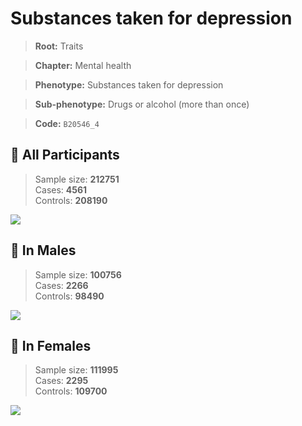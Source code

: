 # Substances taken for depression
> **Root:** Traits  

> **Chapter:** Mental health  

> **Phenotype:** Substances taken for depression  

> **Sub-phenotype:** Drugs or alcohol (more than once)  

> **Code:** `B20546_4`

## 🧪 All Participants  
> Sample size: **212751**  
> Cases: **4561**  
> Controls: **208190**
<img src="/Traits/Figures/ALL/B20546_4.png"/>
<CsvTable src="/Traits/Data/ALL/LG_B20546_4.csv" label="🔍 View full results" />

## 👨 In Males  
> Sample size: **100756**  
> Cases: **2266**  
> Controls: **98490**
<img src="/Traits/Figures/Male/B20546_4.png"/>
<CsvTable src="/Traits/Data/Male/LG_B20546_4.csv" label="🔍 View full results" />

## 👩 In Females  
> Sample size: **111995**  
> Cases: **2295**  
> Controls: **109700**
<img src="/Traits/Figures/Female/B20546_4.png"/>
<CsvTable src="/Traits/Data/Female/LG_B20546_4.csv" label="🔍 View full results" />
